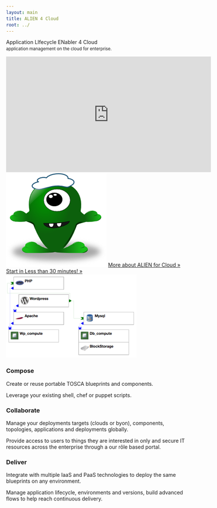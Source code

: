 ```yaml
---
layout: main
title: ALIEN 4 Cloud
root: ../
---
```


 <div class="row">
  <div id="content" class="jumbotron">
    <div class="row">
      <div class="col-md-offset-1 col-md-5 text-center">
        <p class="lead">
          Application LIfecycle ENabler 4 Cloud <br>
          <small>application management on the cloud for enterprise.</small>
        </p>
        <iframe width="560" height="315" src="https://www.youtube.com/embed/BvRbDfoRhLc" frameborder="0" allowfullscreen></iframe>
      </div>
      <div class="col-md-offset-1 col-md-4 text-center">
        <img src="/images/cloudalien.png" class="img-responsive">
        <a href="#/documentation/1.0.0/about.html" class="btn btn-default btn-block btn-lg">More about ALIEN for Cloud &raquo;</a>
        <a href="#/documentation/1.0.0/getting_started/getting_started.html" class="btn btn-default btn-block btn-lg">Start in Less than 30 minutes! &raquo;</a>
      </div>
    </div>
  </div>
  <div class="container">
    <div class="row">
      <div class="col-md-4">
        <img src="/images/compose.png" class="img-responsive">
        <h3>Compose</h3>
        <p>Create or reuse portable TOSCA blueprints and components.</p>
        <p>Leverage your existing shell, chef or puppet scripts.</p>
      </div>
      <div class="col-md-4">
        <h3>Collaborate</h3>
        <p>Manage your deployments targets (clouds or byon), components, topologies, applications and deployments globally.</p>
        <p>Provide access to users to things they are interested in only and secure IT resources across the enterprise through a our rôle based portal.</p>
      </div>
      <div class="col-md-4">
        <h3>Deliver</h3>
        <p>Integrate with multiple IaaS and PaaS technologies to deploy the same blueprints on any environment.</p>
        <p>Manage application lifecycle, environments and versions, build advanced flows to help reach continuous delivery.</p>
      </div>
    </div>
  </div>
</div>
